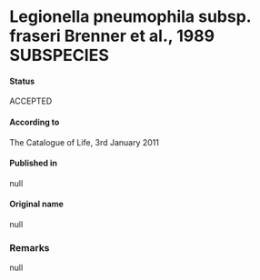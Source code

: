 # Legionella pneumophila subsp. fraseri Brenner et al., 1989 SUBSPECIES

#### Status
ACCEPTED

#### According to
The Catalogue of Life, 3rd January 2011

#### Published in
null

#### Original name
null

### Remarks
null